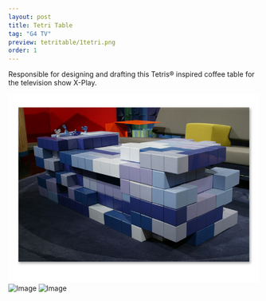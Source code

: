 ```yaml
---
layout: post
title: Tetri Table
tag: "G4 TV"
preview: tetritable/1tetri.png
order: 1
---
```

Responsible for designing and drafting this Tetris® inspired coffee table for the television show X-Play.

![Image](1tetri.png)
![Image](2tetri.png)
![Image](3tetri.png)
